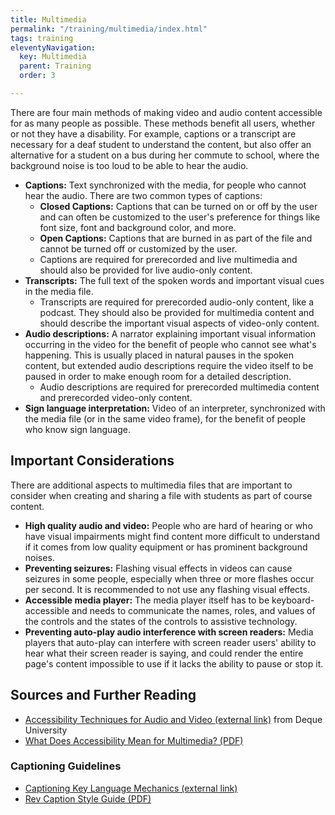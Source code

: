 ```yaml
---
title: Multimedia
permalink: "/training/multimedia/index.html"
tags: training
eleventyNavigation:
  key: Multimedia
  parent: Training
  order: 3

---
```

There are four main methods of making video and audio content accessible for as many people as possible. These methods benefit all users, whether or not they have a disability. For example, captions or a transcript are necessary for a deaf student to understand the content, but also offer an alternative for a student on a bus during her commute to school, where the background noise is too loud to be able to hear the audio.

* **Captions:** Text synchronized with the media, for people who cannot hear the audio. There are two common types of captions:
  * **Closed Captions:** Captions that can be turned on or off by the user and can often be customized to the user's preference for things like font size, font and background color, and more.
  * **Open Captions:** Captions that are burned in as part of the file and cannot be turned off or customized by the user.
  * Captions are required for prerecorded and live multimedia and should also be provided for live audio-only content.
* **Transcripts:** The full text of the spoken words and important visual cues in the media file.
  * Transcripts are required for prerecorded audio-only content, like a podcast. They should also be provided for multimedia content and should describe the important visual aspects of video-only content.
* **Audio descriptions:** A narrator explaining important visual information occurring in the video for the benefit of people who cannot see what's happening. This is usually placed in natural pauses in the spoken content, but extended audio descriptions require the video itself to be paused in order to make enough room for a detailed description.
  * Audio descriptions are required for prerecorded multimedia content and prerecorded video-only content.
* **Sign language interpretation:** Video of an interpreter, synchronized with the media file (or in the same video frame), for the benefit of people who know sign language.

## Important Considerations

There are additional aspects to multimedia files that are important to consider when creating and sharing a file with students as part of course content.

* **High quality audio and video:** People who are hard of hearing or who have visual impairments might find content more difficult to understand if it comes from low quality equipment or has prominent background noises.
* **Preventing seizures:** Flashing visual effects in videos can cause seizures in some people, especially when three or more flashes occur per second. It is recommended to not use any flashing visual effects.
* **Accessible media player:** The media player itself has to be keyboard-accessible and needs to communicate the names, roles, and values of the controls and the states of the controls to assistive technology.
* **Preventing auto-play audio interference with screen readers:** Media players that auto-play can interfere with screen reader users' ability to hear what their screen reader is saying, and could render the entire page's content impossible to use if it lacks the ability to pause or stop it.

## Sources and Further Reading

* [Accessibility Techniques for Audio and Video (external link)](https://dequeuniversity.com/checklists/web/audiovideo) from Deque University
* [What Does Accessibility Mean for Multimedia? (PDF)](https://www.ct.edu/files/pdfs/What-Does-Accessibility-Mean-for-Multimedia_.pdf)

### Captioning Guidelines

* [Captioning Key Language Mechanics (external link)](https://www.captioningkey.org/lang_mechanics.html)
* [Rev Caption Style Guide (PDF)](https://cf-public.rev.com/styleguide/caption/Rev+Captioning+Style+Guide+4.0.1.pdf#page=13)